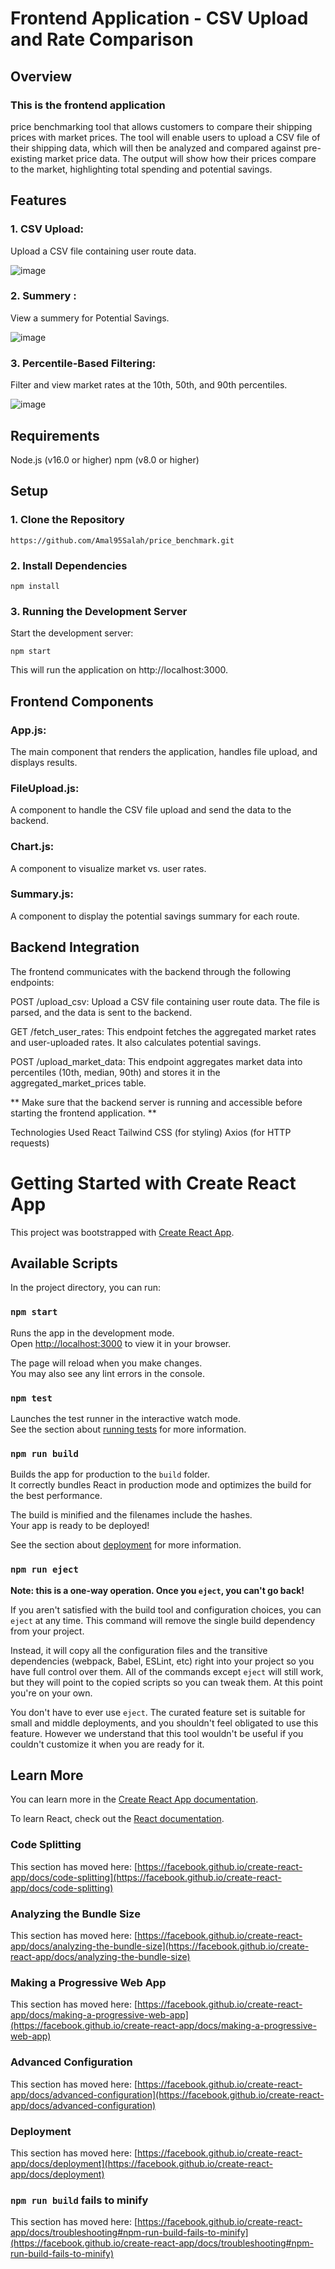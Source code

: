 # Frontend Application - CSV Upload and Rate Comparison
## Overview
### This is the frontend application
 price benchmarking tool that allows customers to compare their shipping prices with market prices. The tool will enable users to upload a CSV file of their shipping data, which will then be analyzed and compared against pre-existing market price data. The output will show how their prices compare to the market, highlighting total spending and potential savings.

## Features
### 1. CSV Upload:
Upload a CSV file containing user route data.


![image](https://github.com/user-attachments/assets/5ceea48a-2651-4f05-ba92-3c544d7db357)

### 2. Summery :
View a summery for Potential Savings.


![image](https://github.com/user-attachments/assets/29eec8a0-3dcd-42a1-8afe-8384db5e03bb)


### 3. Percentile-Based Filtering:
Filter and view market rates at the 10th, 50th, and 90th percentiles.


![image](https://github.com/user-attachments/assets/ab293856-5366-452f-b1c5-9be4731162e1)


## Requirements
Node.js (v16.0 or higher)
npm (v8.0 or higher)

## Setup
### 1. Clone the Repository
```
https://github.com/Amal95Salah/price_benchmark.git
```

### 2. Install Dependencies
```
npm install
```
### 3. Running the Development Server
Start the development server:
```
npm start
```

This will run the application on http://localhost:3000.

## Frontend Components
### App.js:
The main component that renders the application, handles file upload, and displays results.

### FileUpload.js:
A component to handle the CSV file upload and send the data to the backend.

### Chart.js:
A component to visualize market vs. user rates.

### Summary.js:
A component to display the potential savings summary for each route.

## Backend Integration
The frontend communicates with the backend through the following endpoints:

POST /upload_csv: Upload a CSV file containing user route data. The file is parsed, and the data is sent to the backend.

GET /fetch_user_rates: This endpoint fetches the aggregated market rates and user-uploaded rates. It also calculates potential savings.

POST /upload_market_data: This endpoint aggregates market data into percentiles (10th, median, 90th) and stores it in the aggregated_market_prices table.



** Make sure that the backend server is running and accessible before starting the frontend application. **

Technologies Used
React
Tailwind CSS (for styling)
Axios (for HTTP requests)





# Getting Started with Create React App

This project was bootstrapped with [Create React App](https://github.com/facebook/create-react-app).

## Available Scripts

In the project directory, you can run:

### `npm start`

Runs the app in the development mode.\
Open [http://localhost:3000](http://localhost:3000) to view it in your browser.

The page will reload when you make changes.\
You may also see any lint errors in the console.

### `npm test`

Launches the test runner in the interactive watch mode.\
See the section about [running tests](https://facebook.github.io/create-react-app/docs/running-tests) for more information.

### `npm run build`

Builds the app for production to the `build` folder.\
It correctly bundles React in production mode and optimizes the build for the best performance.

The build is minified and the filenames include the hashes.\
Your app is ready to be deployed!

See the section about [deployment](https://facebook.github.io/create-react-app/docs/deployment) for more information.

### `npm run eject`

**Note: this is a one-way operation. Once you `eject`, you can't go back!**

If you aren't satisfied with the build tool and configuration choices, you can `eject` at any time. This command will remove the single build dependency from your project.

Instead, it will copy all the configuration files and the transitive dependencies (webpack, Babel, ESLint, etc) right into your project so you have full control over them. All of the commands except `eject` will still work, but they will point to the copied scripts so you can tweak them. At this point you're on your own.

You don't have to ever use `eject`. The curated feature set is suitable for small and middle deployments, and you shouldn't feel obligated to use this feature. However we understand that this tool wouldn't be useful if you couldn't customize it when you are ready for it.

## Learn More

You can learn more in the [Create React App documentation](https://facebook.github.io/create-react-app/docs/getting-started).

To learn React, check out the [React documentation](https://reactjs.org/).

### Code Splitting

This section has moved here: [https://facebook.github.io/create-react-app/docs/code-splitting](https://facebook.github.io/create-react-app/docs/code-splitting)

### Analyzing the Bundle Size

This section has moved here: [https://facebook.github.io/create-react-app/docs/analyzing-the-bundle-size](https://facebook.github.io/create-react-app/docs/analyzing-the-bundle-size)

### Making a Progressive Web App

This section has moved here: [https://facebook.github.io/create-react-app/docs/making-a-progressive-web-app](https://facebook.github.io/create-react-app/docs/making-a-progressive-web-app)

### Advanced Configuration

This section has moved here: [https://facebook.github.io/create-react-app/docs/advanced-configuration](https://facebook.github.io/create-react-app/docs/advanced-configuration)

### Deployment

This section has moved here: [https://facebook.github.io/create-react-app/docs/deployment](https://facebook.github.io/create-react-app/docs/deployment)

### `npm run build` fails to minify

This section has moved here: [https://facebook.github.io/create-react-app/docs/troubleshooting#npm-run-build-fails-to-minify](https://facebook.github.io/create-react-app/docs/troubleshooting#npm-run-build-fails-to-minify)
